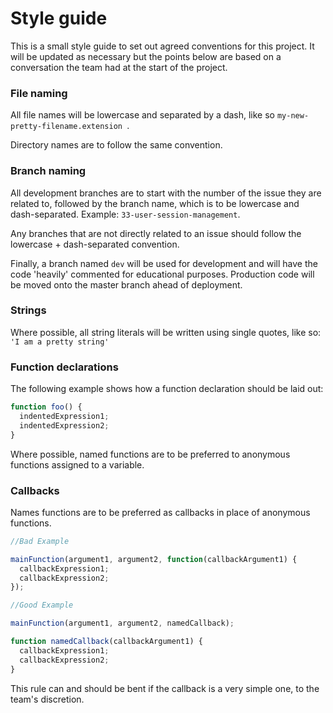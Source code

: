# Style guide

This is a small style guide to set out agreed conventions for this project.
It will be updated as necessary but the points below are based on a conversation
the team had at the start of the project.

### File naming
All file names will be lowercase and separated by a dash, like so 
```my-new-pretty-filename.extension ```.

Directory names are to follow the same convention.

### Branch naming
All development branches are to start with the number of the issue they are 
related to, followed by the branch name, which is to be lowercase and 
dash-separated. Example: ```33-user-session-management```.

Any branches that are not directly related to an issue should follow the 
lowercase + dash-separated convention.

Finally, a branch named ```dev``` will be used for development and will have 
the code 'heavily' commented for educational purposes. Production code will be 
moved onto the master branch ahead of deployment.

### Strings
Where possible, all string literals will be written using single quotes, like 
so: ```'I am a pretty string'```

### Function declarations
The following example shows how a function declaration should be laid out:

```javascript
function foo() {
  indentedExpression1;
  indentedExpression2;
}
```

Where possible, named functions are to be preferred to anonymous functions 
assigned to a variable.

### Callbacks
Names functions are to be preferred as callbacks in place of anonymous 
functions.

```javascript
//Bad Example

mainFunction(argument1, argument2, function(callbackArgument1) {
  callbackExpression1;
  callbackExpression2;
});

//Good Example

mainFunction(argument1, argument2, namedCallback);

function namedCallback(callbackArgument1) {
  callbackExpression1;
  callbackExpression2;
}
```

This rule can and  should be bent if the callback is a very simple one, to the 
team's discretion.

